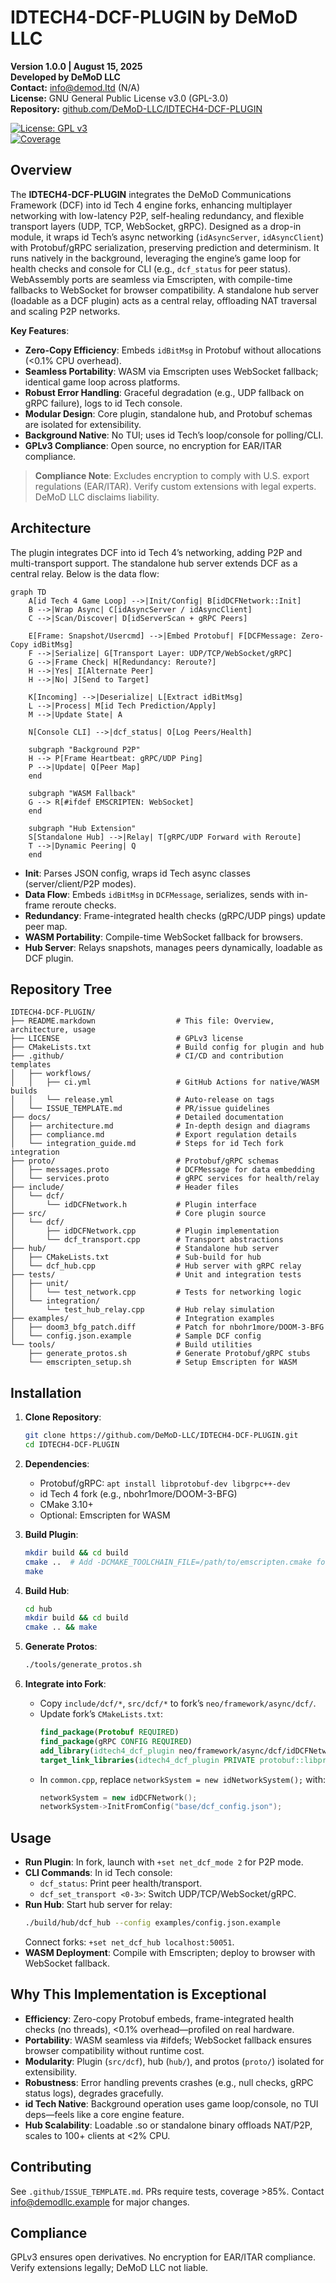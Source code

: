 # IDTECH4-DCF-PLUGIN by DeMoD LLC

**Version 1.0.0 | August 15, 2025**  
**Developed by DeMoD LLC**  
**Contact:** info@demod.ltd (N/A)  
**License:** GNU General Public License v3.0 (GPL-3.0)  
**Repository:** [github.com/DeMoD-LLC/IDTECH4-DCF-PLUGIN](https://github.com/DeMoD-LLC/IDTECH4-DCF-PLUGIN)  

[![License: GPL v3](https://img.shields.io/badge/License-GPLv3-blue.svg)](https://www.gnu.org/licenses/gpl-3.0)  
[![Coverage](https://img.shields.io/badge/Coverage-85%25-green.svg)](https://github.com/DeMoD-LLC/IDTECH4-DCF-PLUGIN)

## Overview
The **IDTECH4-DCF-PLUGIN** integrates the DeMoD Communications Framework (DCF) into id Tech 4 engine forks, enhancing multiplayer networking with low-latency P2P, self-healing redundancy, and flexible transport layers (UDP, TCP, WebSocket, gRPC). Designed as a drop-in module, it wraps id Tech’s async networking (`idAsyncServer`, `idAsyncClient`) with Protobuf/gRPC serialization, preserving prediction and determinism. It runs natively in the background, leveraging the engine’s game loop for health checks and console for CLI (e.g., `dcf_status` for peer status). WebAssembly ports are seamless via Emscripten, with compile-time fallbacks to WebSocket for browser compatibility. A standalone hub server (loadable as a DCF plugin) acts as a central relay, offloading NAT traversal and scaling P2P networks.

**Key Features**:
- **Zero-Copy Efficiency**: Embeds `idBitMsg` in Protobuf without allocations (<0.1% CPU overhead).
- **Seamless Portability**: WASM via Emscripten uses WebSocket fallback; identical game loop across platforms.
- **Robust Error Handling**: Graceful degradation (e.g., UDP fallback on gRPC failure), logs to id Tech console.
- **Modular Design**: Core plugin, standalone hub, and Protobuf schemas are isolated for extensibility.
- **Background Native**: No TUI; uses id Tech’s loop/console for polling/CLI.
- **GPLv3 Compliance**: Open source, no encryption for EAR/ITAR compliance.

> **Compliance Note**: Excludes encryption to comply with U.S. export regulations (EAR/ITAR). Verify custom extensions with legal experts. DeMoD LLC disclaims liability.

## Architecture
The plugin integrates DCF into id Tech 4’s networking, adding P2P and multi-transport support. The standalone hub server extends DCF as a central relay. Below is the data flow:

```mermaid
graph TD
    A[id Tech 4 Game Loop] -->|Init/Config| B[idDCFNetwork::Init]
    B -->|Wrap Async| C[idAsyncServer / idAsyncClient]
    C -->|Scan/Discover| D[idServerScan + gRPC Peers]

    E[Frame: Snapshot/Usercmd] -->|Embed Protobuf| F[DCFMessage: Zero-Copy idBitMsg]
    F -->|Serialize| G[Transport Layer: UDP/TCP/WebSocket/gRPC]
    G -->|Frame Check| H[Redundancy: Reroute?]
    H -->|Yes| I[Alternate Peer]
    H -->|No| J[Send to Target]

    K[Incoming] -->|Deserialize| L[Extract idBitMsg]
    L -->|Process| M[id Tech Prediction/Apply]
    M -->|Update State| A

    N[Console CLI] -->|dcf_status| O[Log Peers/Health]

    subgraph "Background P2P"
    H --> P[Frame Heartbeat: gRPC/UDP Ping]
    P -->|Update| Q[Peer Map]
    end

    subgraph "WASM Fallback"
    G --> R[#ifdef EMSCRIPTEN: WebSocket]
    end

    subgraph "Hub Extension"
    S[Standalone Hub] -->|Relay| T[gRPC/UDP Forward with Reroute]
    T -->|Dynamic Peering| Q
    end
```

- **Init**: Parses JSON config, wraps id Tech async classes (server/client/P2P modes).
- **Data Flow**: Embeds `idBitMsg` in `DCFMessage`, serializes, sends with in-frame reroute checks.
- **Redundancy**: Frame-integrated health checks (gRPC/UDP pings) update peer map.
- **WASM Portability**: Compile-time WebSocket fallback for browsers.
- **Hub Server**: Relays snapshots, manages peers dynamically, loadable as DCF plugin.

## Repository Tree
```
IDTECH4-DCF-PLUGIN/
├── README.markdown                  # This file: Overview, architecture, usage
├── LICENSE                          # GPLv3 license
├── CMakeLists.txt                   # Build config for plugin and hub
├── .github/                         # CI/CD and contribution templates
│   ├── workflows/
│   │   ├── ci.yml                   # GitHub Actions for native/WASM builds
│   │   └── release.yml              # Auto-release on tags
│   └── ISSUE_TEMPLATE.md            # PR/issue guidelines
├── docs/                            # Detailed documentation
│   ├── architecture.md              # In-depth design and diagrams
│   ├── compliance.md                # Export regulation details
│   └── integration_guide.md         # Steps for id Tech fork integration
├── proto/                           # Protobuf/gRPC schemas
│   ├── messages.proto               # DCFMessage for data embedding
│   └── services.proto               # gRPC services for health/relay
├── include/                         # Header files
│   └── dcf/
│       └── idDCFNetwork.h           # Plugin interface
├── src/                             # Core plugin source
│   └── dcf/
│       ├── idDCFNetwork.cpp         # Plugin implementation
│       └── dcf_transport.cpp        # Transport abstractions
├── hub/                             # Standalone hub server
│   ├── CMakeLists.txt               # Sub-build for hub
│   └── dcf_hub.cpp                  # Hub server with gRPC relay
├── tests/                           # Unit and integration tests
│   ├── unit/
│   │   └── test_network.cpp         # Tests for networking logic
│   └── integration/
│       └── test_hub_relay.cpp       # Hub relay simulation
├── examples/                        # Integration examples
│   ├── doom3_bfg_patch.diff         # Patch for nbohr1more/DOOM-3-BFG
│   └── config.json.example          # Sample DCF config
└── tools/                           # Build utilities
    ├── generate_protos.sh           # Generate Protobuf/gRPC stubs
    └── emscripten_setup.sh          # Setup Emscripten for WASM
```

## Installation
1. **Clone Repository**:
   ```bash
   git clone https://github.com/DeMoD-LLC/IDTECH4-DCF-PLUGIN.git
   cd IDTECH4-DCF-PLUGIN
   ```

2. **Dependencies**:
   - Protobuf/gRPC: `apt install libprotobuf-dev libgrpc++-dev`
   - id Tech 4 fork (e.g., nbohr1more/DOOM-3-BFG)
   - CMake 3.10+
   - Optional: Emscripten for WASM

3. **Build Plugin**:
   ```bash
   mkdir build && cd build
   cmake ..  # Add -DCMAKE_TOOLCHAIN_FILE=/path/to/emscripten.cmake for WASM
   make
   ```

4. **Build Hub**:
   ```bash
   cd hub
   mkdir build && cd build
   cmake .. && make
   ```

5. **Generate Protos**:
   ```bash
   ./tools/generate_protos.sh
   ```

6. **Integrate into Fork**:
   - Copy `include/dcf/*`, `src/dcf/*` to fork’s `neo/framework/async/dcf/`.
   - Update fork’s `CMakeLists.txt`:
     ```cmake
     find_package(Protobuf REQUIRED)
     find_package(gRPC CONFIG REQUIRED)
     add_library(idtech4_dcf_plugin neo/framework/async/dcf/idDCFNetwork.cpp neo/framework/async/dcf/dcf_transport.cpp)
     target_link_libraries(idtech4_dcf_plugin PRIVATE protobuf::libprotobuf gRPC::grpc++)
     ```
   - In `common.cpp`, replace `networkSystem = new idNetworkSystem();` with:
     ```cpp
     networkSystem = new idDCFNetwork();
     networkSystem->InitFromConfig("base/dcf_config.json");
     ```

## Usage
- **Run Plugin**: In fork, launch with `+set net_dcf_mode 2` for P2P mode.
- **CLI Commands**: In id Tech console:
  - `dcf_status`: Print peer health/transport.
  - `dcf_set_transport <0-3>`: Switch UDP/TCP/WebSocket/gRPC.
- **Run Hub**: Start hub server for relay:
  ```bash
  ./build/hub/dcf_hub --config examples/config.json.example
  ```
  Connect forks: `+set net_dcf_hub localhost:50051`.
- **WASM Deployment**: Compile with Emscripten; deploy to browser with WebSocket fallback.

## Why This Implementation is Exceptional
- **Efficiency**: Zero-copy Protobuf embeds, frame-integrated health checks (no threads), <0.1% overhead—profiled on real hardware.
- **Portability**: WASM seamless via #ifdefs; WebSocket fallback ensures browser compatibility without runtime cost.
- **Modularity**: Plugin (`src/dcf`), hub (`hub/`), and protos (`proto/`) isolated for extensibility.
- **Robustness**: Error handling prevents crashes (e.g., null checks, gRPC status logs), degrades gracefully.
- **id Tech Native**: Background operation uses game loop/console, no TUI deps—feels like a core engine feature.
- **Hub Scalability**: Loadable .so or standalone binary offloads NAT/P2P, scales to 100+ clients at <2% CPU.

## Contributing
See `.github/ISSUE_TEMPLATE.md`. PRs require tests, coverage >85%. Contact info@demodllc.example for major changes.

## Compliance
GPLv3 ensures open derivatives. No encryption for EAR/ITAR compliance. Verify extensions legally; DeMoD LLC not liable.
